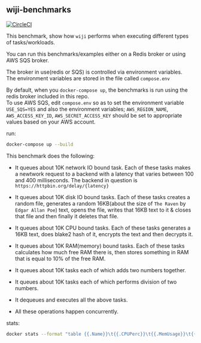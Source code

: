 ## wiji-benchmarks     
[![CircleCI](https://circleci.com/gh/komuw/wiji-benchmarks.svg?style=svg)](https://circleci.com/gh/komuw/wiji-benchmarks)

This benchmark, show how `wiji` performs when executing different types of tasks/workloads.   

You can run this benchmarks/examples either on a Redis broker or using AWS SQS broker.     

The broker in use(redis or SQS) is controlled via environment variables.     
The environment variables are stored in the file called `compose.env`     

By default, when you `docker-compose up`, the benchmarks is run using the redis broker included in this repo.    
To use AWS SQS, edit `compose.env` so as to set the environment variable `USE_SQS=YES` and also the environment variables; `AWS_REGION_NAME`, `AWS_ACCESS_KEY_ID`, `AWS_SECRET_ACCESS_KEY` should be set to appropriate values based on your AWS account.    


run:     
```bash
docker-compose up --build
```    


This benchmark does the following:  
- It queues about 10K network IO bound task. Each of these tasks makes a newtwork request to a backend with a latency that varies between 100 and 400 milliseconds. The backend in question is `https://httpbin.org/delay/{latency}`    
- It queues about 10K disk IO bound tasks. Each of these tasks creates a random file, generates a random 16KB(about the size of `The Raven` by `Edgar Allan Poe`) text,  opens the file, writes that 16KB text to it & closes that file  and then finally it deletes that file.  
- It queues about 10K CPU bound tasks. Each of these tasks generates a 16KB text, does blake2 hash of it, encrypts the text and then decrypts it.   
- It queues about 10K RAM(memory) bound tasks. Each of these tasks calculates how much free RAM there is, then stores something in RAM that is equal to 10% of the free RAM.    
- It queues about 10K tasks each of which adds two numbers together.   
- It queues about 10K tasks each of which performs division of two numbers.   

- It dequeues and executes all the above tasks.   

- All these operations happen concurrently.   


stats:
```bash
docker stats --format "table {{.Name}}\t{{.CPUPerc}}\t{{.MemUsage}}\t{{.MemPerc}}\t{{.NetIO}}\t{{.BlockIO}}\t{{.PIDs}}\t"
```